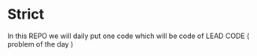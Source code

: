 # Strict
In this REPO we will daily put one code which will be code of LEAD CODE ( problem of the day )  
